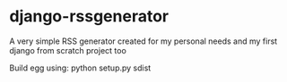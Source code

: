 django-rssgenerator
===================

A very simple RSS generator created for my personal needs and my first django from scratch project too

Build egg using: python setup.py sdist
